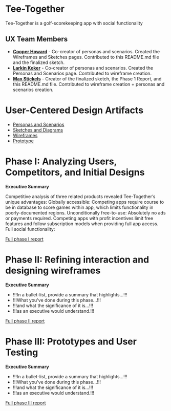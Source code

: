# Tee-Together

Tee-Together is a golf-scorekeeping app with social functionality

## UX Team Members

* **[Cooper Howard](https://github.com/UsabilityEngineering/ux-portfolio-maxwellstickels)** - Co-creator of personas and scenarios. Created the Wireframes and Sketches pages. Contributed to this README.md file and the finalized sketch.
* **[Larkin Koker](https://github.com/UsabilityEngineering/ux-portfolio-lkoker)** - Co-creator of personas and scenarios. Created the Personas and Scenarios page. Contributed to wireframe creation.
* **[Max Stickels](https://github.com/UsabilityEngineering/ux-portfolio-maxwellstickels)** - Creator of the finalized sketch, the Phase 1 Report, and this README.md file. Contributed to wireframe creation + personas and scenarios creation.

# User-Centered Design Artifacts
 
* [Personas and Scenarios](personas/)
* [Sketches and Diagrams](sketches/)
* [Wireframes](wireframes/)
* [Prototype](#)

# Phase I: Analyzing Users, Competitors, and Initial Designs

**Executive Summary**

Competitive analysis of three related products revealed Tee-Together’s unique advantages:
Globally accessible: Competing apps require course to be in database to score games within app, which limits functionality in poorly-documented regions.
Unconditionally free-to-use: Absolutely no ads or payments required. Competing apps with profit incentives limit free features and follow subscription models when providing full app access.
Full social functionality: 


[Full phase I report](phaseI/)

# Phase II: Refining interaction and designing wireframes

**Executive Summary**

* !!!In a bullet-list, provide a summary that highlights...!!!
* !!!What you've done during this phase...!!!
* !!!and what the significance of it is...!!!
* !!!as an executive would understand.!!!

[Full phase II report](phaseII/)

# Phase III: Prototypes and User Testing

**Executive Summary**

* !!!In a bullet-list, provide a summary that highlights...!!!
* !!!What you've done during this phase...!!!
* !!!and what the significance of it is...!!!
* !!!as an executive would understand.!!!

[Full phase III report](phaseIII/)
